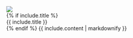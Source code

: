 <div class="warn-banner">
    <img src="/images/doc-warn-icon.svg">
    <div>
      {% if include.title %}
      <div class="warn-title">{{ include.title }}</div>
      {% endif %}
      {{ include.content | markdownify }}
    </div>
</div>
